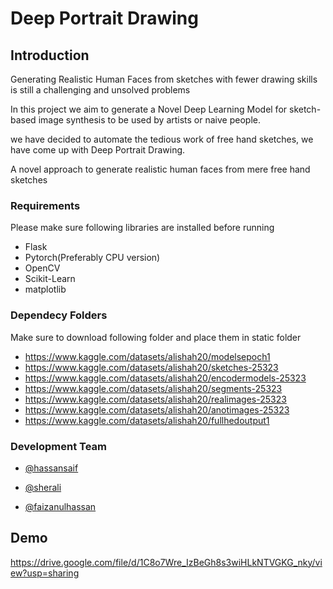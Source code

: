 
# Deep Portrait Drawing
## Introduction
Generating Realistic Human Faces from sketches with fewer drawing skills is still a challenging and unsolved problems

In this project we aim to generate a Novel Deep Learning Model for sketch-based image synthesis to be used by artists or naive people.

we have decided to automate the tedious work of free hand sketches, we have come up with Deep Portrait Drawing.

A novel approach to generate realistic human faces from mere free hand sketches


### Requirements

Please make sure following libraries are installed before running
- Flask
- Pytorch(Preferably CPU version)
- OpenCV
- Scikit-Learn
- matplotlib
### Dependecy Folders
Make sure to download following folder and place them in static folder 
- https://www.kaggle.com/datasets/alishah20/modelsepoch1
- https://www.kaggle.com/datasets/alishah20/sketches-25323
- https://www.kaggle.com/datasets/alishah20/encodermodels-25323
- https://www.kaggle.com/datasets/alishah20/segments-25323
- https://www.kaggle.com/datasets/alishah20/realimages-25323
- https://www.kaggle.com/datasets/alishah20/anotimages-25323
- https://www.kaggle.com/datasets/alishah20/fullhedoutput1
 
### Development Team

- [@hassansaif](https://github.com/hassansaif-0)

- [@sherali](https://github.com/SherAli2022000)

- [@faizanulhassan](https://github.com/faizanulhassan32)

## Demo

https://drive.google.com/file/d/1C8o7Wre_IzBeGh8s3wiHLkNTVGKG_nky/view?usp=sharing
